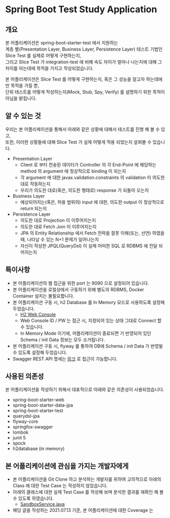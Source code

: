 # Spring Boot Test Study Application

## 개요
본 어플리케이션은 spring-boot-starter-test 에서 지원하는  
계층 별(Presentation Layer, Business Layer, Persistence Layer) 테스트 기법인 Slice Test 를 실제로 어떻게 구현하는지,  
그리고 Slice Test 가 integration-test 에 비해 속도 차이가 얼마나 나는지에 대해 그 차이를 아는데에 목적을 가지고 작성되었습니다.

본 어플리케이션은 Slice Test 를 어떻게 구현하는지, 혹은 그 성능을 알고자 하는데에만 목적을 가질 뿐,  
단위 테스트를 어떻게 작성하는지(Mock, Stub, Spy, Verify) 를 설명하기 위한 목적이 아님을 밝힙니다.

## 알 수 있는 것
우리는 본 어플리케이션을 통해서 아래와 같은 상황에 대해서 테스트를 진행 해 볼 수 있고,  
또한, 이러한 상황들에 대해 Slice Test 가 실제 어떻게 적용 되었는지 살펴볼 수 있습니다.
* Presentation Layer
    * Client 로 부터 전송된 데이터가 Controller 의 각 End-Point 에 해당하는 method 의 argument 에 정상적으로 binding 이 되는지
    * 각 argument 에 대한 javax.validation.constraints 의 validation 이 의도한 대로 작동하는지
    * 우리가 의도한 대로(혹은, 의도한 형태로) response 가 되돌아 오는지
* Business Layer
    * 예상되어지는(혹은, 허용 범위의) input 에 대한, 의도한 output 이 정상적으로 return 되는지
* Persistence Layer
    * 의도한 대로 Projection 이 이루어지는지
    * 의도한 대로 Fetch Join 이 이루어지는지
    * JPA 의 Entity Relationship 에서 Fetch 전략을 잘못 이해(또는, 선언) 하였을 때, 나타날 수 있는 N+1 문제가 일어나는지
    * 자신이 작성한 JPQL(QueryDsl) 이 실제 어떠한 SQL 로 RDBMS 에 전달 되어지는지   

## 특이사항
* 본 어플리케이션의 웹 접근을 위한 port 는 9090 으로 설정되어 있습니다.
* 본 어플리케이션을 로컬상에서 구동하기 위해 별도의 RDBMS, Docker Container 설치는 불필요합니다.
* 본 어플리케이션 구동 시, h2 Database 를 In Memory 모드로 사용하도록 설정해 두었습니다.
    * [H2 Web Console](http://localhost:9090/h2-console)
    * Web Console ID / PW 는 접근 시, 지정되어 있는 상태 그대로 Connect 할 수 있습니다.
    * In Memory Mode 이기에, 어플리케이션이 종료되면 기 반영되어 있던 Schema / init Data 정보는 모두 소거됩니다.
* 본 어플리케이션 구동 시, flyway 를 통하여 DB에 Schema / init Data 가 반영될 수 있도록 설정해 두었습니다.
* Swagger REST API 명세는 [링크](http://localhost:9090/swagger-ui.html) 로 접근이 가능합니다.
    
## 사용된 의존성
본 어플리케이션을 작성하기 위해서 대표적으로 아래와 같은 의존성이 사용되었습니다.
* spring-boot-starter-web
* spring-boot-starter-data-jpa
* spring-boot-starter-test  
* querydsl-jpa
* flyway-core
* springfox-swagger
* lombok
* junit 5
* spock
* h2database (in memory)

## 본 어플리케이션에 관심을 가지는 개발자에게
* 본 어플리케이션을 Git Clone 하고 분석하는 개발자를 위하여 고의적으로 아래의 Class 에 대한 Test Case 는 작성하지 않았습니다.
* 아래의 클래스에 대한 실제 Test Case 를 작성해 보며 분석한 결과를 재확인 해 볼 수 있도록 하였습니다.
    * [SandboxService.java](src/main/java/me/gogosing/service/SandboxService.java)
* 해당 글을 작성하는 2021.07.13 기준, 본 어플리케이션에 대한 Coverage 는  

